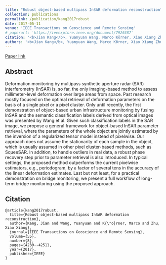 ```yaml
---
title: "Robust object-based multipass InSAR deformation reconstruction"
collection: publications
permalink: /publication/kang2017robust
date: 2017-05-11
venue: 'IEEE Transactions on Geoscience and Remote Sensing'
# paperurl: 'https://ieeexplore.ieee.org/document/7926387'
citation: '<b>Jian Kang</b>, Yuanyuan Wang, Marco Körner, Xiao Xiang Zhu. "Robust object-based multipass InSAR deformation reconstruction". In IEEE Transactions on Geoscience and Remote Sensing, 2017.'
authors: '<b>Jian Kang</b>, Yuanyuan Wang, Marco Körner, Xiao Xiang Zhu'
---
```


<!-- ###### Jingqing Zhang and Piyawat Lertvittayakumjorn contributed equally to this project. -->

[Paper link](https://ieeexplore.ieee.org/document/7926387)

<!-- Code and more: [Github](https://github.com/JingqingZ/KG4ZeroShotText) -->

## Abstract
Deformation monitoring by multipass synthetic aperture radar (SAR) interferometry (InSAR) is, so far, the only imaging-based method to assess millimeter-level deformation over large areas from space. Past research mostly focused on the optimal retrieval of deformation parameters on the basis of a single pixel or a pixel cluster. Only until recently, the first demonstration of object-based urban infrastructure monitoring by fusing InSAR and the semantic classification labels derived from optical images was presented by Wang et al. Given such classification labels in the SAR image, we propose a general framework for object-based InSAR parameter retrieval, where the parameters of the whole object are jointly estimated by the inversion of a regularized tensor model instead of pixelwise. Our approach does not assume the stationarity of each sample in the object, which is usually assumed in other pixel cluster-based methods, such as SqueeSAR. In addition, to handle outliers in real data, a robust phase recovery step prior to parameter retrieval is also introduced. In typical settings, the proposed method outperforms the current pixelwise estimators, e.g., periodogram, by a factor of several tens in the accuracy of the linear deformation estimates. Last but not least, for a practical demonstration on bridge monitoring, we present a full workflow of long-term bridge monitoring using the proposed approach.
## Citation
```
@article{kang2017robust,
  title={Robust object-based multipass InSAR deformation reconstruction},
  author={Kang, Jian and Wang, Yuanyuan and K{\"o}rner, Marco and Zhu, Xiao Xiang},
  journal={IEEE Transactions on Geoscience and Remote Sensing},
  volume={55},
  number={8},
  pages={4239--4251},
  year={2017},
  publisher={IEEE}
}
```
